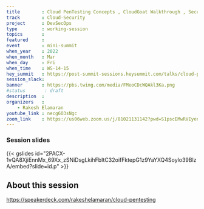 ```yaml
---
title        : Cloud PenTesting Concepts , CloudGoat Walkthrough , Securing Cloud Endpoints
track        : Cloud-Security
project      : DevSecOps
type         : working-session
topics       :
featured     :
event        : mini-summit
when_year    : 2022
when_month   : Mar
when_day     : Fri
when_time    : WS-14-15
hey_summit   : https://post-summit-sessions.heysummit.com/talks/cloud-pentesting-concepts-cloudgoat-walkthrough-securing-cloud-endpoints/
session_slack:
banner       : https://pbs.twimg.com/media/FMeoCDcWQAkl3Ka.png
#status       : draft
description  :
organizers   :
    - Rakesh Elamaran
youtube_link : necg6O3sNgc
zoom_link    : https://us06web.zoom.us/j/81021131142?pwd=S1pscEMwRVEyenp1UmhJbGhZS0d1UT09
---
```

### Session slides

{{< gslides id="2PACX-1vQA8XjiEnnMx_69Xx_zSNiDsgLkihFbItC32oifFktepG1z9YaYXQ4Soylo39BlzA/embed?slide=id.p" >}}

## About this session
https://speakerdeck.com/rakeshelamaran/cloud-pentesting
